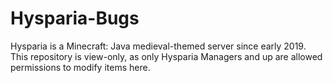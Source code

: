 # Hysparia-Bugs 
Hysparia is a Minecraft: Java medieval-themed server since early 2019. This repository is view-only, as only Hysparia Managers and up are allowed permissions to modify items here.
